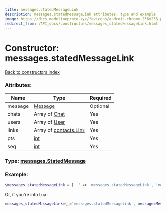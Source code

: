 ```yaml
---
title: messages.statedMessageLink
description: messages.statedMessageLink attributes, type and example
image: https://docs.madelineproto.xyz/favicons/android-chrome-256x256.png
redirect_from: /API_docs/constructors/messages_statedMessageLink.html
---
```

# Constructor: messages.statedMessageLink  
[Back to constructors index](index.md)



### Attributes:

| Name     |    Type       | Required |
|----------|---------------|----------|
|message|[Message](../types/Message.md) | Optional|
|chats|Array of [Chat](../types/Chat.md) | Yes|
|users|Array of [User](../types/User.md) | Yes|
|links|Array of [contacts.Link](../constructors/contacts.Link.md) | Yes|
|pts|[int](../types/int.md) | Yes|
|seq|[int](../types/int.md) | Yes|



### Type: [messages.StatedMessage](../types/messages.StatedMessage.md)


### Example:

```php
$messages_statedMessageLink = ['_' => 'messages.statedMessageLink', 'message' => Message, 'chats' => [Chat, Chat], 'users' => [User, User], 'links' => [contacts.Link, contacts.Link], 'pts' => int, 'seq' => int];
```  


Or, if you're into Lua:

```lua
messages_statedMessageLink={_='messages.statedMessageLink', message=Message, chats={Chat}, users={User}, links={contacts.Link}, pts=int, seq=int}

```


